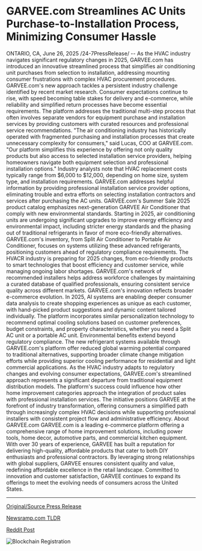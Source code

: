 # GARVEE.com Streamlines AC Units Purchase-to-Installation Process, Minimizing Consumer Hassle

ONTARIO, CA, June 26, 2025 /24-7PressRelease/ -- As the HVAC industry navigates significant regulatory changes in 2025, GARVEE.com has introduced an innovative streamlined process that simplifies air conditioning unit purchases from selection to installation, addressing mounting consumer frustrations with complex HVAC procurement procedures.  GARVEE.com's new approach tackles a persistent industry challenge identified by recent market research. Consumer expectations continue to rise, with speed becoming table stakes for delivery and e-commerce, while reliability and simplified return processes have become essential requirements. The platform addresses the traditional multi-step process that often involves separate vendors for equipment purchase and installation services by providing customers with curated resources and professional service recommendations.  "The air conditioning industry has historically operated with fragmented purchasing and installation processes that create unnecessary complexity for consumers," said Lucas, COO at GARVEE.com. "Our platform simplifies this experience by offering not only quality products but also access to selected installation service providers, helping homeowners navigate both equipment selection and professional installation options."  Industry analysts note that HVAC replacement costs typically range from $6,000 to $12,000, depending on home size, system type, and installation requirements. GARVEE.com addresses helpful information by providing professional installation service provider options, eliminating trouble and extra efforts on selecting installation contractors and services after purchasing the AC units.  GARVEE.com's Summer Sale 2025 product catalog emphasizes next-generation GARVEE Air Conditioner that comply with new environmental standards. Starting in 2025, air conditioning units are undergoing significant upgrades to improve energy efficiency and environmental impact, including stricter energy standards and the phasing out of traditional refrigerants in favor of more eco-friendly alternatives. GARVEE.com's inventory, from Split Air Conditioner to Portable Air Conditioner, focuses on systems utilizing these advanced refrigerants, positioning customers ahead of regulatory compliance requirements.  The HVACR industry is preparing for 2025 changes, from eco-friendly products to smart technologies that boost efficiency and customer service, while managing ongoing labor shortages. GARVEE.com's network of recommended installers helps address workforce challenges by maintaining a curated database of qualified professionals, ensuring consistent service quality across different markets.  GARVEE.com's innovation reflects broader e-commerce evolution. In 2025, AI systems are enabling deeper consumer data analysis to create shopping experiences as unique as each customer, with hand-picked product suggestions and dynamic content tailored individually. The platform incorporates similar personalization technology to recommend optimal cooling solutions based on customer preferences, budget constraints, and property characteristics, whether you need a Split AC unit or a portable AC unit.  Environmental benefits extend beyond regulatory compliance. The new refrigerant systems available through GARVEE.com's platform offer reduced global warming potential compared to traditional alternatives, supporting broader climate change mitigation efforts while providing superior cooling performance for residential and light commercial applications.  As the HVAC industry adapts to regulatory changes and evolving consumer expectations, GARVEE.com's streamlined approach represents a significant departure from traditional equipment distribution models. The platform's success could influence how other home improvement categories approach the integration of product sales with professional installation services.  The initiative positions GARVEE at the forefront of industry transformation, offering consumers a simplified path through increasingly complex HVAC decisions while supporting professional installers with consistent project flow and administrative efficiency.  About GARVEE.com  GARVEE.com is a leading e-commerce platform offering a comprehensive range of home improvement solutions, including power tools, home decor, automotive parts, and commercial kitchen equipment. With over 30 years of experience, GARVEE has built a reputation for delivering high-quality, affordable products that cater to both DIY enthusiasts and professional contractors. By leveraging strong relationships with global suppliers, GARVEE ensures consistent quality and value, redefining affordable excellence in the retail landscape. Committed to innovation and customer satisfaction, GARVEE continues to expand its offerings to meet the evolving needs of consumers across the United States. 

---

[Original/Source Press Release](https://www.24-7pressrelease.com/press-release/524226/garveecom-streamlines-ac-units-purchase-to-installation-process-minimizing-consumer-hassle)
                    

[Newsramp.com TLDR](https://newsramp.com/curated-news/garvee-com-revolutionizes-hvac-purchases-with-streamlined-ac-unit-process/ba54221b0ca744500f0f5570208ee8a2) 

 



[Reddit Post](https://www.reddit.com/r/Business_NewsRamp/comments/1lktsse/garveecom_revolutionizes_hvac_purchases_with/) 



![Blockchain Registration](https://cdn.newsramp.app/24-7PressRelease/qrcode/256/26/irisXDhw.webp)
